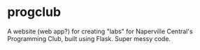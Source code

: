 # progclub

A website (web app?) for creating "labs" for Naperville Central's Programming Club, built using Flask. Super messy code.
